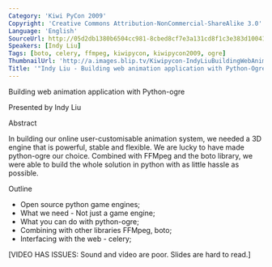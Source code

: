```yaml
---
Category: 'Kiwi PyCon 2009'
Copyright: 'Creative Commons Attribution-NonCommercial-ShareAlike 3.0'
Language: 'English'
SourceUrl: http://05d2db1380b6504cc981-8cbed8cf7e3a131cd8f1c3e383d10041.r93.cf2.rackcdn.com/kiwi-pycon-2009/110_indy-liu-building-web-animation-application-with-python-ogre.flv
Speakers: [Indy Liu]
Tags: [boto, celery, ffmpeg, kiwipycon, kiwipycon2009, ogre]
ThumbnailUrl: 'http://a.images.blip.tv/Kiwipycon-IndyLiuBuildingWebAnimationApplicationWithPythonOgre541-29.jpg'
Title: '"Indy Liu - Building web animation application with Python-Ogre"'
---
```

Building web animation application with Python-ogre

Presented by Indy Liu

Abstract

In building our online user-customisable animation system, we needed a 3D
engine that is powerful, stable and flexible. We are lucky to have made
python-ogre our choice. Combined with FFMpeg and the boto library, we were
able to build the whole solution in python with as little hassle as possible.

Outline

  * Open source python game engines; 
  * What we need - Not just a game engine; 
  * What you can do with python-ogre; 
  * Combining with other libraries FFMpeg, boto; 
  * Interfacing with the web - celery; 

[VIDEO HAS ISSUES: Sound and video are poor. Slides are hard to read.]

